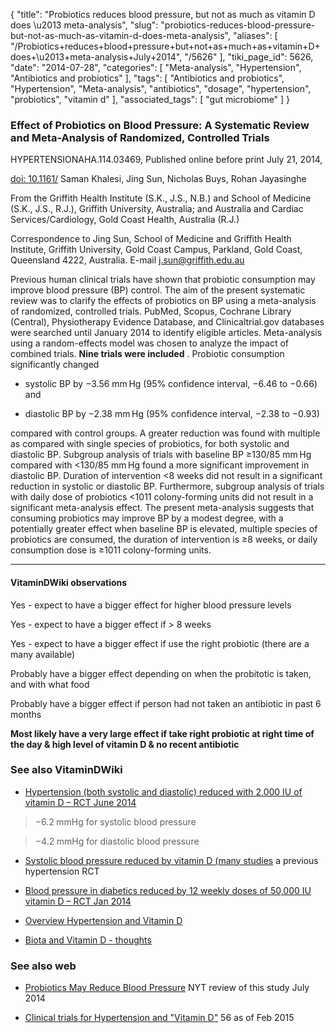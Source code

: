 {
    "title": "Probiotics reduces blood pressure, but not as much as vitamin D does \u2013 meta-analysis",
    "slug": "probiotics-reduces-blood-pressure-but-not-as-much-as-vitamin-d-does-meta-analysis",
    "aliases": [
        "/Probiotics+reduces+blood+pressure+but+not+as+much+as+vitamin+D+does+\u2013+meta-analysis+July+2014",
        "/5626"
    ],
    "tiki_page_id": 5626,
    "date": "2014-07-28",
    "categories": [
        "Meta-analysis",
        "Hypertension",
        "Antibiotics and probiotics"
    ],
    "tags": [
        "Antibiotics and probiotics",
        "Hypertension",
        "Meta-analysis",
        "antibiotics",
        "dosage",
        "hypertension",
        "probiotics",
        "vitamin d"
    ],
    "associated_tags": [
        "gut microbiome"
    ]
}


### Effect of Probiotics on Blood Pressure: A Systematic Review and Meta-Analysis of Randomized, Controlled Trials

HYPERTENSIONAHA.114.03469, Published online before print July 21, 2014,

[doi: 10.1161/](https://doi.org/10.1161/)​ Saman Khalesi, Jing Sun, Nicholas Buys, Rohan Jayasinghe

From the Griffith Health Institute (S.K., J.S., N.B.) and School of Medicine (S.K., J.S., R.J.), Griffith University, Australia; and Australia and Cardiac Services/Cardiology, Gold Coast Health, Australia (R.J.)

Correspondence to Jing Sun, School of Medicine and Griffith Health Institute, Griffith University, Gold Coast Campus, Parkland, Gold Coast, Queensland 4222, Australia. E-mail j.sun@griffith.edu.au

Previous human clinical trials have shown that probiotic consumption may improve blood pressure (BP) control. The aim of the present systematic review was to clarify the effects of probiotics on BP using a meta-analysis of randomized, controlled trials. PubMed, Scopus, Cochrane Library (Central), Physiotherapy Evidence Database, and Clinicaltrial.gov databases were searched until January 2014 to identify eligible articles. Meta-analysis using a random-effects model was chosen to analyze the impact of combined trials.  **Nine trials were included** . Probiotic consumption significantly changed

* systolic BP by −3.56 mm Hg (95% confidence interval, −6.46 to −0.66) and 

* diastolic BP by −2.38 mm Hg (95% confidence interval, −2.38 to −0.93) 

compared with control groups. A greater reduction was found with multiple as compared with single species of probiotics, for both systolic and diastolic BP. Subgroup analysis of trials with baseline BP ≥130/85 mm Hg compared with <130/85 mm Hg found a more significant improvement in diastolic BP. Duration of intervention <8 weeks did not result in a significant reduction in systolic or diastolic BP. Furthermore, subgroup analysis of trials with daily dose of probiotics <1011 colony-forming units did not result in a significant meta-analysis effect. The present meta-analysis suggests that consuming probiotics may improve BP by a modest degree, with a potentially greater effect when baseline BP is elevated, multiple species of probiotics are consumed, the duration of intervention is ≥8 weeks, or daily consumption dose is ≥1011 colony-forming units.

---

#### VitaminDWiki observations

Yes - expect to have a bigger effect for higher blood pressure levels

Yes - expect to have a bigger effect if > 8 weeks

Yes - expect to have a bigger effect if use the right probiotic (there are a many available)

Probably have a bigger effect depending on when the probitotic is taken, and with what food

Probably have a bigger effect if person had not taken an antibiotic in past 6 months

 **Most likely have a very large effect if take right probiotic at right time of the day  & high level of vitamin D & no recent antibiotic** 

### See also VitaminDWiki

* [Hypertension (both systolic and diastolic) reduced with 2,000 IU of vitamin D – RCT June 2014](/posts/hypertension-both-systolic-and-diastolic-reduced-with-2000-iu-of-vitamin-d-rct)

> −6.2 mmHg for systolic blood pressure 

> −4.2 mmHg  for diastolic blood pressure 

* [Systolic blood pressure  reduced by vitamin D (many studies](/tags/systolic-blood-pressure-reduced-by-vitamin-d-many-studies.html) a previous hypertension RCT

* [Blood pressure in diabetics reduced by 12 weekly doses of 50,000 IU vitamin D – RCT Jan 2014](/posts/blood-pressure-in-diabetics-reduced-by-12-weekly-doses-of-50000-iu-vitamin-d-rct)

* [Overview Hypertension and Vitamin D](/tags/overview-hypertension-and-vitamin-d.html)

* [Biota and Vitamin D - thoughts](/posts/biota-and-vitamin-d-thoughts)

### See also web

* [Probiotics May Reduce Blood Pressure](http://well.blogs.nytimes.com/2014/07/28/probiotics-may-reduce-blood-pressure/) NYT review of this study July 2014

* [Clinical trials for Hypertension and "Vitamin D"](http://clinicaltrials.gov/ct2/results?term=hypertension+%22vitamin+d%22) 56 as of Feb 2015